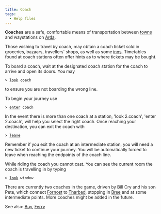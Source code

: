 ```yaml
---
title: Coach
tags:
  - Help files
---
```

**Coaches** are a safe, comfortable means of transportation between
[towns](town "wikilink") and waystations on [Arda](Arda "wikilink").

Those wishing to travel by coach, may obtain a coach ticket sold in
groceries, bazaars, travellers' shops, as well as some
[inns](inn "wikilink"). Timetables found at coach stations often offer
hints as to where tickets may be bought.

To board a coach, wait at the designated coach station for the coach to
arrive and open its doors. You may

`> `[`look`](look "wikilink")` coach`

to ensure you are not boarding the wrong line.

To begin your journey use

`> `[`enter`](enter "wikilink")` coach`

In the event there is more than one coach at a station, 'look 2.coach',
'enter 2.coach', will help you select the right coach. Once reaching
your destination, you can exit the coach with

`> `[`leave`](leave "wikilink")

Remember if you exit the coach at an intermediate station, you will need
a new ticket to continue your journey. You will be automatically forced
to leave when reaching the endpoints of the coach line.

While riding the coach you cannot cast. You can see the current room the
coach is travelling in by typing

`> `[`look`](look "wikilink")` window`

There are currently two coaches in the game, driven by Bill Cry and his
son Pete, which connect [Fornost](Fornost "wikilink") to
[Tharbad](Tharbad "wikilink"), stopping in [Bree](Bree "wikilink") and
at some intermediate points. More coaches might be added in the future.

See also: [Buy](Buy "wikilink"), [Ferry](Ferry "wikilink")
